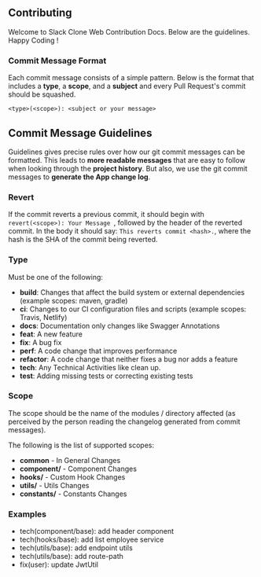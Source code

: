 ## Contributing

Welcome to Slack  Clone Web Contribution Docs. Below are the guidelines. Happy Coding !

### Commit Message Format
Each commit message consists of a simple pattern.  Below is the
format that includes a **type**, a **scope**, and a **subject** and every Pull Request's commit should be squashed.

```
<type>(<scope>): <subject or your message>
```

## Commit Message Guidelines
Guidelines gives precise rules over how our git commit messages can be formatted.  This leads to **more
readable messages** that are easy to follow when looking through the **project history**.  But also,
we use the git commit messages to **generate the App change log**.

### Revert
If the commit reverts a previous commit, it should begin with `revert(<scope>): Your Message `, followed by the header of the reverted commit. In the body it should say: `This reverts commit <hash>.`, where the hash is the SHA of the commit being reverted.

### Type
Must be one of the following:

* **build**: Changes that affect the build system or external dependencies (example scopes: maven, gradle)
* **ci**: Changes to our CI configuration files and scripts (example scopes: Travis, Netlify)
* **docs**: Documentation only changes like Swagger Annotations
* **feat**: A new feature
* **fix**: A bug fix
* **perf**: A code change that improves performance
* **refactor**: A code change that neither fixes a bug nor adds a feature
* **tech**: Any Technical Activities like clean up.
* **test**: Adding missing tests or correcting existing tests

### Scope
The scope should be the name of the modules / directory affected (as perceived by the person reading the changelog generated from commit messages).

The following is the list of supported scopes:

* **common** - In General Changes
* **component/<componentName>** - Component Changes
* **hooks/<customHookName>** - Custom Hook Changes
* **utils/<util-names>** - Utils Changes
* **constants/<constantNames>** - Constants Changes

### Examples
* tech(component/base): add header component 
* tech(hooks/base): add list employee service
* tech(utils/base): add endpoint utils
* tech(utils/base): add route-path
* fix(user): update JwtUtil